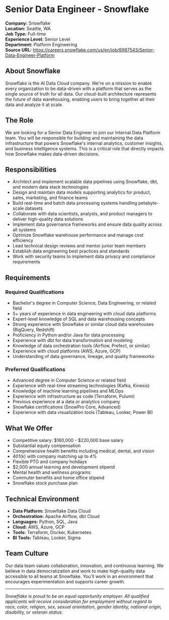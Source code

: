 # Senior Data Engineer - Snowflake

**Company:** Snowflake  
**Location:** Seattle, WA  
**Job Type:** Full-time  
**Experience Level:** Senior Level  
**Department:** Platform Engineering  
**Source URL:** https://careers.snowflake.com/us/en/job/6987543/Senior-Data-Engineer-Platform

## About Snowflake

Snowflake is the AI Data Cloud company. We're on a mission to enable every organization to be data-driven with a platform that serves as the single source of truth for all data. Our cloud-built architecture represents the future of data warehousing, enabling users to bring together all their data and analyze it at scale.

## The Role

We are looking for a Senior Data Engineer to join our Internal Data Platform team. You will be responsible for building and maintaining the data infrastructure that powers Snowflake's internal analytics, customer insights, and business intelligence systems. This is a critical role that directly impacts how Snowflake makes data-driven decisions.

## Responsibilities

- Architect and implement scalable data pipelines using Snowflake, dbt, and modern data stack technologies
- Design and maintain data models supporting analytics for product, sales, marketing, and finance teams
- Build real-time and batch data processing systems handling petabyte-scale datasets
- Collaborate with data scientists, analysts, and product managers to deliver high-quality data solutions
- Implement data governance frameworks and ensure data quality across all systems
- Optimize Snowflake warehouse performance and manage cost efficiency
- Lead technical design reviews and mentor junior team members
- Establish data engineering best practices and standards
- Work with security teams to implement data privacy and compliance requirements

## Requirements

### Required Qualifications
- Bachelor's degree in Computer Science, Data Engineering, or related field
- 5+ years of experience in data engineering with cloud data platforms
- Expert-level knowledge of SQL and data warehousing concepts
- Strong experience with Snowflake or similar cloud data warehouses (BigQuery, Redshift)
- Proficiency in Python and/or Java for data processing
- Experience with dbt for data transformation and modeling
- Knowledge of data orchestration tools (Airflow, Prefect, or similar)
- Experience with cloud platforms (AWS, Azure, GCP)
- Understanding of data governance, lineage, and quality frameworks

### Preferred Qualifications
- Advanced degree in Computer Science or related field
- Experience with real-time streaming technologies (Kafka, Kinesis)
- Knowledge of machine learning pipelines and MLOps
- Experience with infrastructure as code (Terraform, Pulumi)
- Previous experience at a data or analytics company
- Snowflake certifications (SnowPro Core, Advanced)
- Experience with data visualization tools (Tableau, Looker, Power BI)

## What We Offer

- Competitive salary: $160,000 - $220,000 base salary
- Substantial equity compensation
- Comprehensive health benefits including medical, dental, and vision
- 401(k) with company matching up to 4%
- Flexible PTO and company holidays
- $2,000 annual learning and development stipend
- Mental health and wellness programs
- Commuter benefits and home office stipend
- Snowflake stock purchase plan

## Technical Environment

- **Data Platform:** Snowflake Data Cloud
- **Orchestration:** Apache Airflow, dbt Cloud
- **Languages:** Python, SQL, Java
- **Cloud:** AWS, Azure, GCP
- **Tools:** Terraform, Docker, Kubernetes
- **BI Tools:** Tableau, Looker, Sigma

## Team Culture

Our data team values collaboration, innovation, and continuous learning. We believe in data democratization and work to make high-quality data accessible to all teams at Snowflake. You'll work in an environment that encourages experimentation and supports career growth.

---

*Snowflake is proud to be an equal opportunity employer. All qualified applicants will receive consideration for employment without regard to race, color, religion, sex, sexual orientation, gender identity, national origin, disability, or veteran status.*